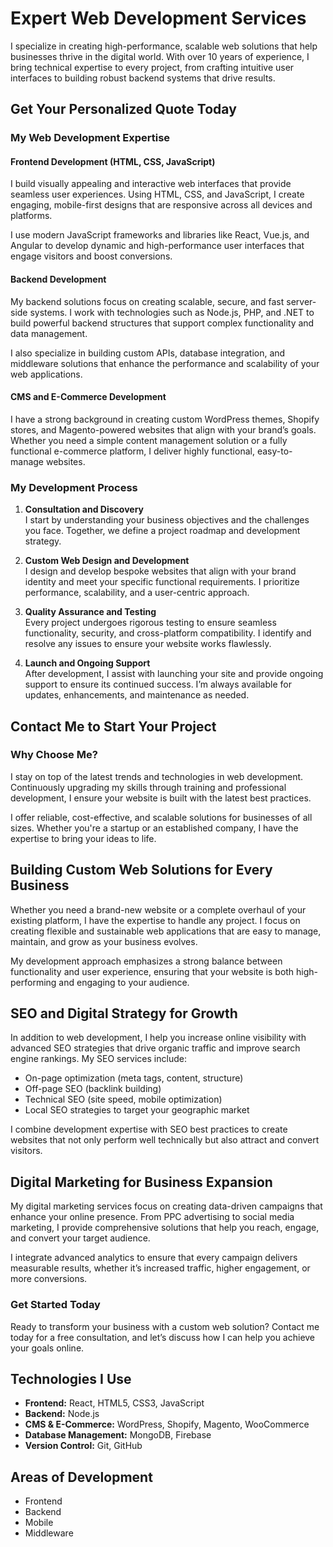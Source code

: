 # Expert Web Development Services

I specialize in creating high-performance, scalable web solutions that help businesses thrive in the digital world. With over 10 years of experience, I bring technical expertise to every project, from crafting intuitive user interfaces to building robust backend systems that drive results.

## Get Your Personalized Quote Today

### My Web Development Expertise

#### Frontend Development (HTML, CSS, JavaScript)

I build visually appealing and interactive web interfaces that provide seamless user experiences. Using HTML, CSS, and JavaScript, I create engaging, mobile-first designs that are responsive across all devices and platforms.

I use modern JavaScript frameworks and libraries like React, Vue.js, and Angular to develop dynamic and high-performance user interfaces that engage visitors and boost conversions.

#### Backend Development

My backend solutions focus on creating scalable, secure, and fast server-side systems. I work with technologies such as Node.js, PHP, and .NET to build powerful backend structures that support complex functionality and data management.

I also specialize in building custom APIs, database integration, and middleware solutions that enhance the performance and scalability of your web applications.

#### CMS and E-Commerce Development

I have a strong background in creating custom WordPress themes, Shopify stores, and Magento-powered websites that align with your brand’s goals. Whether you need a simple content management solution or a fully functional e-commerce platform, I deliver highly functional, easy-to-manage websites.

### My Development Process

1. **Consultation and Discovery**  
   I start by understanding your business objectives and the challenges you face. Together, we define a project roadmap and development strategy.

2. **Custom Web Design and Development**  
   I design and develop bespoke websites that align with your brand identity and meet your specific functional requirements. I prioritize performance, scalability, and a user-centric approach.

3. **Quality Assurance and Testing**  
   Every project undergoes rigorous testing to ensure seamless functionality, security, and cross-platform compatibility. I identify and resolve any issues to ensure your website works flawlessly.

4. **Launch and Ongoing Support**  
   After development, I assist with launching your site and provide ongoing support to ensure its continued success. I’m always available for updates, enhancements, and maintenance as needed.

## Contact Me to Start Your Project

### Why Choose Me?

I stay on top of the latest trends and technologies in web development. Continuously upgrading my skills through training and professional development, I ensure your website is built with the latest best practices.

I offer reliable, cost-effective, and scalable solutions for businesses of all sizes. Whether you're a startup or an established company, I have the expertise to bring your ideas to life.

## Building Custom Web Solutions for Every Business

Whether you need a brand-new website or a complete overhaul of your existing platform, I have the expertise to handle any project. I focus on creating flexible and sustainable web applications that are easy to manage, maintain, and grow as your business evolves.

My development approach emphasizes a strong balance between functionality and user experience, ensuring that your website is both high-performing and engaging to your audience.

## SEO and Digital Strategy for Growth

In addition to web development, I help you increase online visibility with advanced SEO strategies that drive organic traffic and improve search engine rankings. My SEO services include:

- On-page optimization (meta tags, content, structure)
- Off-page SEO (backlink building)
- Technical SEO (site speed, mobile optimization)
- Local SEO strategies to target your geographic market

I combine development expertise with SEO best practices to create websites that not only perform well technically but also attract and convert visitors.

## Digital Marketing for Business Expansion

My digital marketing services focus on creating data-driven campaigns that enhance your online presence. From PPC advertising to social media marketing, I provide comprehensive solutions that help you reach, engage, and convert your target audience.

I integrate advanced analytics to ensure that every campaign delivers measurable results, whether it’s increased traffic, higher engagement, or more conversions.

### Get Started Today

Ready to transform your business with a custom web solution? Contact me today for a free consultation, and let’s discuss how I can help you achieve your goals online.

<!-- Sidebar Navigation -->

## Technologies I Use

- **Frontend:** React, HTML5, CSS3, JavaScript
- **Backend:** Node.js
- **CMS & E-Commerce:** WordPress, Shopify, Magento, WooCommerce
- **Database Management:** MongoDB, Firebase
- **Version Control:** Git, GitHub

## Areas of Development

- Frontend
- Backend
- Mobile
- Middleware
